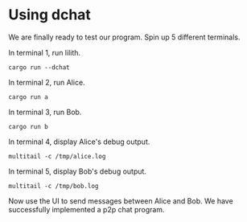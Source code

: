 # Using dchat

We are finally ready to test our program. Spin up 5 different terminals.

In terminal 1, run lilith.

```
cargo run --dchat
```

In terminal 2, run Alice.

```
cargo run a 
```

In terminal 3, run Bob.

```
cargo run b
```

In terminal 4, display Alice's debug output.

```
multitail -c /tmp/alice.log
```

In terminal 5, display Bob's debug output.

```
multitail -c /tmp/bob.log
```

Now use the UI to send messages between Alice and Bob. We have
successfully implemented a p2p chat program.


